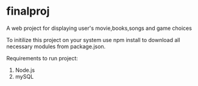 # finalproj
A web project for displaying user's movie,books,songs and game choices

To initilize this project on your system use npm install to download all necessary modules from package.json.

Requirements to run project:
1. Node.js
2. mySQL

